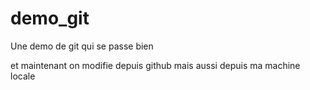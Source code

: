 # demo_git
Une demo de git qui se passe bien


et maintenant on modifie depuis github
mais aussi depuis ma machine locale
